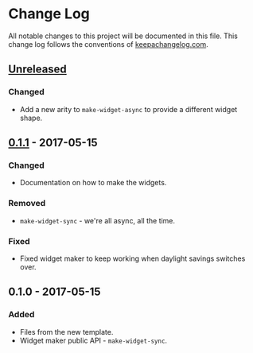 # Change Log
All notable changes to this project will be documented in this file. This change log follows the conventions of [keepachangelog.com](http://keepachangelog.com/).

## [Unreleased][unreleased]
### Changed
- Add a new arity to `make-widget-async` to provide a different widget shape.

## [0.1.1] - 2017-05-15
### Changed
- Documentation on how to make the widgets.

### Removed
- `make-widget-sync` - we're all async, all the time.

### Fixed
- Fixed widget maker to keep working when daylight savings switches over.

## 0.1.0 - 2017-05-15
### Added
- Files from the new template.
- Widget maker public API - `make-widget-sync`.

[unreleased]: https://github.com/your-name/eventbrite_app/compare/0.1.1...HEAD
[0.1.1]: https://github.com/your-name/eventbrite_app/compare/0.1.0...0.1.1
